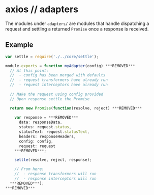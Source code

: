 # axios // adapters

The modules under `adapters/` are modules that handle dispatching a request and settling a returned `Promise` once a response is received.

## Example

```js
var settle = require('./../core/settle');

module.exports = function myAdapter(config) ***REMOVED***
  // At this point:
  //  - config has been merged with defaults
  //  - request transformers have already run
  //  - request interceptors have already run
  
  // Make the request using config provided
  // Upon response settle the Promise

  return new Promise(function(resolve, reject) ***REMOVED***
  
    var response = ***REMOVED***
      data: responseData,
      status: request.status,
      statusText: request.statusText,
      headers: responseHeaders,
      config: config,
      request: request
    ***REMOVED***;

    settle(resolve, reject, response);

    // From here:
    //  - response transformers will run
    //  - response interceptors will run
  ***REMOVED***);
***REMOVED***
```
